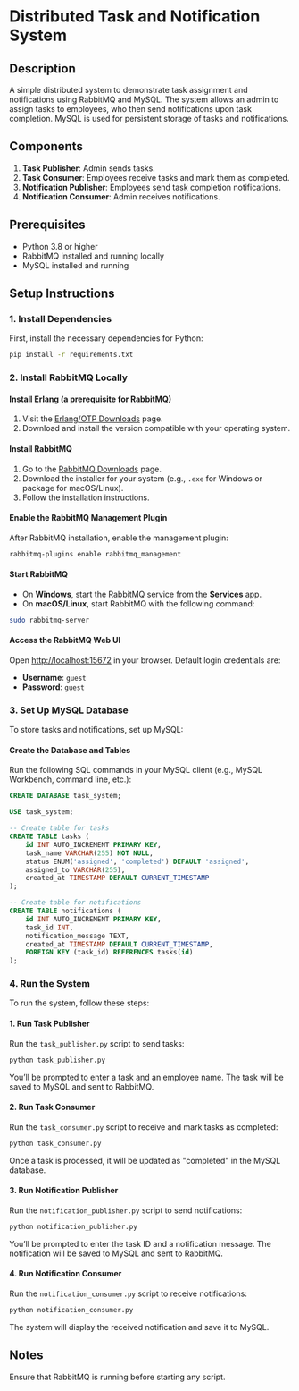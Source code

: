 

# Distributed Task and Notification System

## Description

A simple distributed system to demonstrate task assignment and notifications using RabbitMQ and MySQL. The system allows an admin to assign tasks to employees, who then send notifications upon task completion. MySQL is used for persistent storage of tasks and notifications.

## Components

1. **Task Publisher**: Admin sends tasks.
2. **Task Consumer**: Employees receive tasks and mark them as completed.
3. **Notification Publisher**: Employees send task completion notifications.
4. **Notification Consumer**: Admin receives notifications.

## Prerequisites

- Python 3.8 or higher
- RabbitMQ installed and running locally
- MySQL installed and running

## Setup Instructions

### 1. Install Dependencies

First, install the necessary dependencies for Python:

```bash
pip install -r requirements.txt
```

### 2. Install RabbitMQ Locally

#### Install Erlang (a prerequisite for RabbitMQ)

1. Visit the [Erlang/OTP Downloads](https://www.erlang.org/downloads) page.
2. Download and install the version compatible with your operating system.

#### Install RabbitMQ

1. Go to the [RabbitMQ Downloads](https://www.rabbitmq.com/download.html) page.
2. Download the installer for your system (e.g., `.exe` for Windows or package for macOS/Linux).
3. Follow the installation instructions.

#### Enable the RabbitMQ Management Plugin

After RabbitMQ installation, enable the management plugin:

```bash
rabbitmq-plugins enable rabbitmq_management
```

#### Start RabbitMQ

- On **Windows**, start the RabbitMQ service from the **Services** app.
- On **macOS/Linux**, start RabbitMQ with the following command:

```bash
sudo rabbitmq-server
```

#### Access the RabbitMQ Web UI

Open [http://localhost:15672](http://localhost:15672) in your browser. Default login credentials are:

- **Username**: `guest`
- **Password**: `guest`

### 3. Set Up MySQL Database

To store tasks and notifications, set up MySQL:

#### Create the Database and Tables

Run the following SQL commands in your MySQL client (e.g., MySQL Workbench, command line, etc.):

```sql
CREATE DATABASE task_system;

USE task_system;

-- Create table for tasks
CREATE TABLE tasks (
    id INT AUTO_INCREMENT PRIMARY KEY,
    task_name VARCHAR(255) NOT NULL,
    status ENUM('assigned', 'completed') DEFAULT 'assigned',
    assigned_to VARCHAR(255),
    created_at TIMESTAMP DEFAULT CURRENT_TIMESTAMP
);

-- Create table for notifications
CREATE TABLE notifications (
    id INT AUTO_INCREMENT PRIMARY KEY,
    task_id INT,
    notification_message TEXT,
    created_at TIMESTAMP DEFAULT CURRENT_TIMESTAMP,
    FOREIGN KEY (task_id) REFERENCES tasks(id)
);
```

### 4. Run the System

To run the system, follow these steps:

#### 1. Run Task Publisher

Run the `task_publisher.py` script to send tasks:

```bash
python task_publisher.py
```

You’ll be prompted to enter a task and an employee name. The task will be saved to MySQL and sent to RabbitMQ.

#### 2. Run Task Consumer

Run the `task_consumer.py` script to receive and mark tasks as completed:

```bash
python task_consumer.py
```

Once a task is processed, it will be updated as "completed" in the MySQL database.

#### 3. Run Notification Publisher

Run the `notification_publisher.py` script to send notifications:

```bash
python notification_publisher.py
```

You’ll be prompted to enter the task ID and a notification message. The notification will be saved to MySQL and sent to RabbitMQ.

#### 4. Run Notification Consumer

Run the `notification_consumer.py` script to receive notifications:

```bash
python notification_consumer.py
```

The system will display the received notification and save it to MySQL.

## Notes

Ensure that RabbitMQ is running before starting any script.
